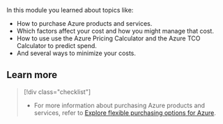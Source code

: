 In this module you learned about topics like:

+ How to purchase Azure products and services.
+ Which factors affect your cost and how you might manage that cost.
+ How to use use the Azure Pricing Calculator and the Azure TCO Calculator to predict spend.
+ And several ways to minimize your costs.

## Learn more

> [!div class="checklist"]
> * For more information about purchasing Azure products and services, refer to [Explore flexible purchasing options for Azure](https://azure.microsoft.com/pricing/purchase-options?azure-portal=true).
